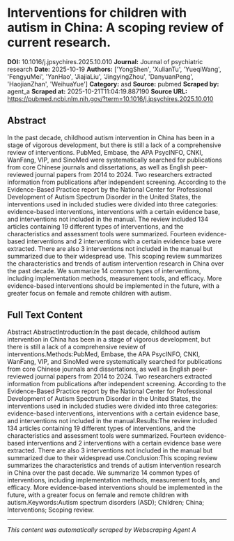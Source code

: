 # Interventions for children with autism in China: A scoping review of current research.

**DOI:** 10.1016/j.jpsychires.2025.10.010
**Journal:** Journal of psychiatric research
**Date:** 2025-10-19
**Authors:** ['YongShen', 'XulianTu', 'YueqiWang', 'FengyuMei', 'YanHao', 'JiajiaLiu', 'JingyingZhou', 'DanyuanPeng', 'HaojianZhan', 'WeihuaYue']
**Category:** asd
**Source:** pubmed
**Scraped by:** agent_a
**Scraped at:** 2025-10-21T11:04:19.887190
**Source URL:** https://pubmed.ncbi.nlm.nih.gov/?term=10.1016/j.jpsychires.2025.10.010

## Abstract

In the past decade, childhood autism intervention in China has been in a stage of vigorous development, but there is still a lack of a comprehensive review of interventions.
PubMed, Embase, the APA PsycINFO, CNKI, WanFang, VIP, and SinoMed were systematically searched for publications from core Chinese journals and dissertations, as well as English peer-reviewed journal papers from 2014 to 2024. Two researchers extracted information from publications after independent screening. According to the Evidence-Based Practice report by the National Center for Professional Development of Autism Spectrum Disorder in the United States, the interventions used in included studies were divided into three categories: evidence-based interventions, interventions with a certain evidence base, and interventions not included in the manual.
The review included 134 articles containing 19 different types of interventions, and the characteristics and assessment tools were summarized. Fourteen evidence-based interventions and 2 interventions with a certain evidence base were extracted. There are also 3 interventions not included in the manual but summarized due to their widespread use.
This scoping review summarizes the characteristics and trends of autism intervention research in China over the past decade. We summarize 14 common types of interventions, including implementation methods, measurement tools, and efficacy. More evidence-based interventions should be implemented in the future, with a greater focus on female and remote children with autism.

## Full Text Content

Abstract AbstractIntroduction:In the past decade, childhood autism intervention in China has been in a stage of vigorous development, but there is still a lack of a comprehensive review of interventions.Methods:PubMed, Embase, the APA PsycINFO, CNKI, WanFang, VIP, and SinoMed were systematically searched for publications from core Chinese journals and dissertations, as well as English peer-reviewed journal papers from 2014 to 2024. Two researchers extracted information from publications after independent screening. According to the Evidence-Based Practice report by the National Center for Professional Development of Autism Spectrum Disorder in the United States, the interventions used in included studies were divided into three categories: evidence-based interventions, interventions with a certain evidence base, and interventions not included in the manual.Results:The review included 134 articles containing 19 different types of interventions, and the characteristics and assessment tools were summarized. Fourteen evidence-based interventions and 2 interventions with a certain evidence base were extracted. There are also 3 interventions not included in the manual but summarized due to their widespread use.Conclusion:This scoping review summarizes the characteristics and trends of autism intervention research in China over the past decade. We summarize 14 common types of interventions, including implementation methods, measurement tools, and efficacy. More evidence-based interventions should be implemented in the future, with a greater focus on female and remote children with autism.Keywords:Autism spectrum disorders (ASD); Children; China; Interventions; Scoping review.

---
*This content was automatically scraped by Webscraping Agent A*
